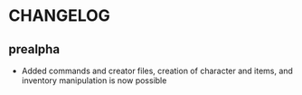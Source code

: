 # CHANGELOG
## prealpha
 - Added commands and creator files, creation of character and items, and inventory manipulation is now possible

